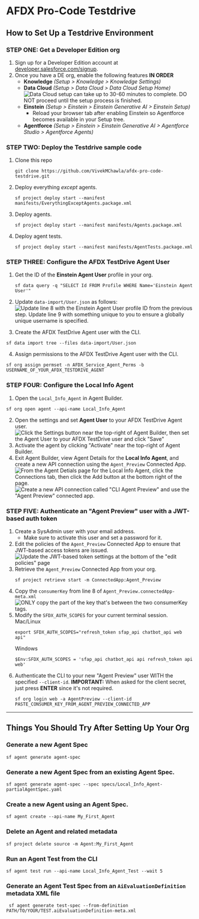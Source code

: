 # AFDX Pro-Code Testdrive

## How to Set Up a Testdrive Environment

### STEP ONE: Get a Developer Edition org
1. Sign up for a Developer Edition account at [developer.salesforce.com/signup](https://developer.salesforce.com/signup).
2. Once you have a DE org, enable the following features **IN ORDER**
   - **Knowledge** *(Setup > Knowledge > Knowledge Settings)*
   - **Data Cloud** *(Setup > Data Cloud > Data Cloud Setup Home)*
     ![Data Cloud setup can take up to 30-60 minutes to complete. DO NOT proceed until the setup process is finished.](images/data-cloud-setup.png)
   - **Einstein** *(Setup > Einstein > Einstein Generative AI > Einstein Setup)*
     - Reload your browser tab after enabling Einstein so Agentforce becomes available in your Setup tree.
   - **Agentforce** *(Setup > Einstein > Einstein Generative AI > Agentforce Studio > Agentforce Agents)*

### STEP TWO: Deploy the Testdrive sample code
1. Clone this repo
   ```
   git clone https://github.com/VivekMChawla/afdx-pro-code-testdrive.git
   ```
2. Deploy everything *except* agents.
   ```
   sf project deploy start --manifest manifests/EverythingExceptAgents.package.xml
   ```
3. Deploy agents.
   ```
   sf project deploy start --manifest manifests/Agents.package.xml
   ```
4. Deploy agent tests.
   ```
   sf project deploy start --manifest manifests/AgentTests.package.xml
   ```

### STEP THREE: Configure the AFDX TestDrive Agent User
1. Get the ID of the **Einstein Agent User** profile in your org.
   ```
   sf data query -q "SELECT Id FROM Profile WHERE Name='Einstein Agent User'"
   ```
2. Update `data-import/User.json` as follows:
   ![Update line 8 with the Einstein Agent User profile ID from the previous step. Update line 9 with something unique to you to ensure a globally unique username is specified.](images/agent-user-data-import.png)

3. Create the AFDX TestDrive Agent user with the CLI.
```
sf data import tree --files data-import/User.json
```
4. Assign permissions to the AFDX TestDrive Agent user with the CLI.
```
sf org assign permset -n AFDX_Service_Agent_Perms -b USERNAME_OF_YOUR_AFDX_TESTDRIVE_AGENT
```

### STEP FOUR: Configure the **Local Info Agent**
1. Open the `Local_Info_Agent` in Agent Builder.
```
sf org open agent --api-name Local_Info_Agent
```
2. Open the settings and set **Agent User** to your AFDX TestDrive Agent user.
   ![Click the Settings button near the top-right of Agent Builder, then set the Agent User to your AFDX TestDrive user and click "Save"](images/set-local-info-agent-user.png)
3. Activate the agent by clicking "Activate" near the top-right of Agent Builder.
4. Exit Agent Builder, view Agent Details for the **Local Info Agent**, and create a new API connection using the `Agent_Preview` Connected App.
   ![From the Agent Detials page for the Local Info Agent, click the Connections tab, then click the Add button at the bottom right of the page.](images/agent-connection-settings.png)
   ![Create a new API connection called "CLI Agent Preview" and use the "Agent Preview" connected app.](images/agent-preview-connection-details.png)

### STEP FIVE: Authenticate an "Agent Preview" user with a JWT-based auth token
1. Create a SysAdmin user with your email address.
   - Make sure to activate this user and set a password for it.
2. Edit the policies of the `Agent_Preview` Connected App to ensure that JWT-based access tokens are issued.
   ![Update the JWT-based token settings at the bottom of the "edit policies" page](images/set-jwt-based-token-policy.png)
3. Retrieve the `Agent_Preview` Connected App from your org.
   ```
   sf project retrieve start -m ConnectedApp:Agent_Preview
   ```
4. Copy the `consumerKey` from line 8 of `Agent_Preview.connectedApp-meta.xml`
   ![ONLY copy the part of the key that's between the two consumerKey tags.](images/consumer-key-copy.png)
5. Modify the `SFDX_AUTH_SCOPES` for your current terminal session.
   Mac/Linux
   ```
   export SFDX_AUTH_SCOPES="refresh_token sfap_api chatbot_api web api"
   ```
   Windows
   ```
   $Env:SFDX_AUTH_SCOPES = 'sfap_api chatbot_api api refresh_token api web'
   ```
6. Authenticate the CLI to your new "Agent Preview" user WITH the specified `--client-id`.
   **IMPORTANT:** When asked for the client secret, just press **ENTER** since it's not required.
   ```
   sf org login web -a AgentPreview --client-id PASTE_CONSUMER_KEY_FROM_AGENT_PREVIEW_CONNECTED_APP
   ```
---

## Things You Should Try After Setting Up Your Org

### Generate a new Agent Spec
```
sf agent generate agent-spec
```
### Generate a new Agent Spec from an existing Agent Spec.
```
sf agent generate agent-spec --spec specs/Local_Info_Agent-partialAgentSpec.yaml 
```
### Create a new Agent using an Agent Spec.
```
sf agent create --api-name My_First_Agent
```
### Delete an Agent and related metadata
```
sf project delete source -m Agent:My_First_Agent  
```
### Run an Agent Test from the CLI
```
sf agent test run --api-name Local_Info_Agent_Test --wait 5
```
### Generate an Agent Test Spec from an `AiEvaluationDefinition` metadata XML file
```
 sf agent generate test-spec --from-definition PATH/TO/YOUR/TEST.aiEvaluationDefinition-meta.xml
```
